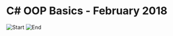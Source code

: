 # C# OOP Basics - February 2018

![Start](https://img.shields.io/badge/Start-12.02.2018-blue.svg?style=flat-square)
![End](https://img.shields.io/badge/End-18.03.2018-blue.svg?style=flat-square)

